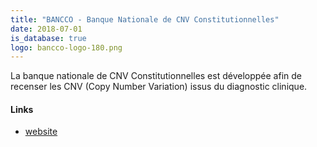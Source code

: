 ```yaml
---
title: "BANCCO - Banque Nationale de CNV Constitutionnelles"
date: 2018-07-01
is_database: true
logo: bancco-logo-180.png
---
```


La banque nationale de CNV Constitutionnelles est développée afin de recenser les CNV (Copy Number Variation) issus du diagnostic clinique.

<!--more-->

#### Links

* [website](https://bancco.fr)

